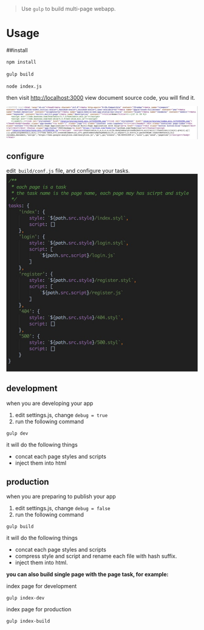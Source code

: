 >Use  `gulp` to build multi-page webapp.

# Usage
##install
```
npm install

gulp build

node index.js
``` 
then visit [http://localhost:3000](http://localhost:3000)
view document source code, you will find it.

![image](webapp/static/images/QQ20161002-0.jpg)

## configure
edit` build/conf.js` file, and configure your tasks.
![image](webapp/static/images/QQ20161002-1.jpg)

## development
when you are developing your app

1.  edit settings.js, change `debug = true`
2.  run the following command

```
gulp dev
```
it will do the following things

* concat each page styles and scripts
* inject them into html

## production
when you are preparing to publish your app

1.  edit settings.js, change `debug = false`
2.  run the following command

```
gulp build
```
it will do the following things

* concat each page styles and scripts
* compress style and script and rename each file with hash suffix.
* inject them into html.

**you can also build single page with the page task, for example:**

index page for development

```
gulp index-dev
```

index page for production

```
gulp index-build
```

